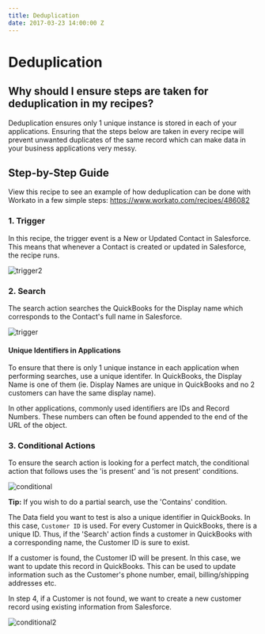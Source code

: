 ```yaml
---
title: Deduplication
date: 2017-03-23 14:00:00 Z
---
```


# Deduplication

## Why should I ensure steps are taken for deduplication in my recipes?
Deduplication ensures only 1 unique instance is stored in each of your applications. Ensuring that the steps below are taken in every recipe will prevent unwanted duplicates of the same record which can make data in your business applications very messy.

## Step-by-Step Guide
View this recipe to see an example of how deduplication can be done with Workato in a few simple steps: https://www.workato.com/recipes/486082
 
### 1. Trigger
In this recipe, the trigger event is a New or Updated Contact in Salesforce. This means that whenever a Contact is created or updated in Salesforce, the recipe runs.

![trigger2](~@img/deduplication/trigger2.png)

### 2. Search
The search action searches the QuickBooks for the Display name which corresponds to the Contact's full name in Salesforce. 

![trigger](~@img/deduplication/trigger.png)

#### Unique Identifiers in Applications
To ensure that there is only 1 unique instance in each application when performing searches, use a unique identifer. In QuickBooks, the Display Name is one of them (ie. Display Names are unique in QuickBooks and no 2 customers can have the same display name). 

In other applications, commonly used identifiers are IDs and Record Numbers. These numbers can often be found appended to the end of the URL of the object.

### 3. Conditional Actions 

To ensure the search action is looking for a perfect match, the conditional action that follows uses the 'is present' and 'is not present' conditions. 

![conditional](~@img/deduplication/conditional.png)

**Tip:** If you wish to do a partial search, use the 'Contains' condition.

The Data field you want to test is also a unique identifier in QuickBooks. In this case, `Customer ID` is used. For every Customer in QuickBooks, there is a unique ID. Thus, if the 'Search' action finds a customer in QuickBooks with a corresponding name, the Customer ID is sure to exist.

If a customer is found, the Customer ID will be present. In this case, we want to update this record in QuickBooks. This can be used to update information such as the Customer's phone number, email, billing/shipping addresses etc.

In step 4, if a Customer is not found, we want to create a new customer record using existing information from Salesforce.

![conditional2](~@img/deduplication/conditional2.png)
